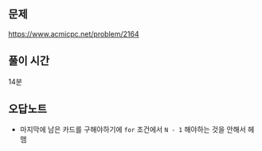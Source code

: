 ## 문제

https://www.acmicpc.net/problem/2164

## 풀이 시간

14분

## 오답노트

- 마지막에 남은 카드를 구해야하기에 `for` 조건에서 `N - 1` 해야하는 것을 안해서 헤맴
